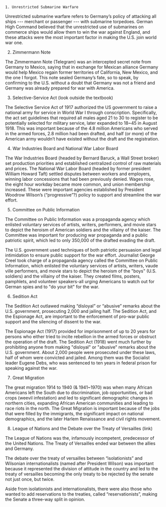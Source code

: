 	1. Unrestricted Submarine Warfare

Unrestricted submarine warfare refers to Germany’s policy of attacking all ships --- merchant or passenger --- with submarine torpedoes. German High Command believed that the unrestricted use of submarines on commerce ships would allow them to win the war against England, and these attacks were the most important factor in making the U.S. join world war one.

2. Zimmermann Note

The Zimmermann Note (Telegram) was an intercepted secret note from Germany to Mexico, saying that in exchange for Mexican alliance Germany would help Mexico regain former territories of California, New Mexico, and the one I forgot.
This note sealed Germany’s fate, so to speak, by confirming to the U.S. without a doubt that Germany was not a friend and Germany was already prepared for war with America.

3. Selective-Service Act (look outside the textbook)

The Selective Service Act of 1917 authorized the US government to raise a national army for service in World War I through conscription. Specifically, the act set guidelines that required all males aged 21 to 30 to register to be potentially selected for military service, later expanded to 18~45 in August 1918.
This was important because of the 4.8 million Americans who served in the armed forces, 2.8 million had been drafted, and half (or more) of the American army wouldn’t have existed without the draft and the registration.

4. War Industries Board and National War Labor Board

The War Industries Board (headed by Bernard Baruck, a Wall Street broker) set production priorities and established centralized control of raw materials and prices.
The National War Labor Board (headed by former president William Howard Taft) settled disputes between workers and employers, winning labor concessions that had been previously denied. Wages rose, the eight hour workday became more common, and union membership increased.
These were important agencies established by President Woodrow Wilson’s (“progressive”?) policy to support and streamline the war effort.

5. Committee on Public Information

The Committee on Public Information was a propaganda agency which enlisted voluntary services of artists, writers, performers, and movie stars to depict the heroism of American soldiers and the villainy of the kaiser.
The Committee was important for producing war propaganda and a public patriotic spirit, which led to only 350,000 of the drafted evading the draft.

The U.S. government used techniques of both patriotic persuasion and legal
intimidation to ensure public support for the war effort. Journalist George
Creel took charge of a propaganda agency called the Committee on Public
Information, which enlisted the voluntary services of artists, writers, vaude
ville performers, and movie stars to depict the heroism of the "boys" (U.S.
soldiers) and the villainy of the kaiser. They created films, posters, pamphlets,
and volunteer speakers-all urging Americans to watch out for German spies
and to "do your bit" for the war.

6. Sedition Act

The Sedition Act outlawed making “disloyal” or “abusive” remarks about the U.S. government, prosecuting 2,000 and jailing half. The Sedition Act, and the Espionage Act, are important to the enforcement of pro-war public support and the silencing of dissent to the war.

The Espionage Act (1917) provided for imprisonment of up to 20 years for persons who either tried to incite
rebellion in the armed forces or obstruct the operation of the draft. The Sedition
Act (1918) went much further by prohibiting anyone from making "disloyal"
or "abusive" remarks about the U.S. government. About 2,000 people were
prosecuted under these laws, half of whom were convicted and jailed. Among
them was the Socialist leader Eugene Debs, who was sentenced to ten years in
federal prison for speaking against the war.

7. Great Migration

The great migration 1914 to 1940 (& 1941~1970) was when many African Americans left the South due to discrimination, job opportunities, or bad crops (weevil infestation) and led to significant demographic changes in northern cities, expanding African American communities and leading to race riots in the north.
The Great Migration is important because of the jobs that were filled by the immigrants, the significant impact on national demographics, and the later Harlem Renaissance and civil rights movement.

8. League of Nations and the Debate over the Treaty of Versailles (link)

The League of Nations was the, infamously incompetent, predecessor of the United Nations. The Treaty of Versailles ended war between the allies and Germany.

The debate over the treaty of versailles between “isolationists” and Wilsonian internationalists (named after President Wilson) was important because it represented the division of attitude in the country and led to  the treaty of versailles becoming the only treaty to be rejected by the senate not just once, but twice.

Aside from isolationists and internationalists, there were also those who wanted to add reservations to the treaties, called “reservationists”, making the Senate a three-way split in opinion.
